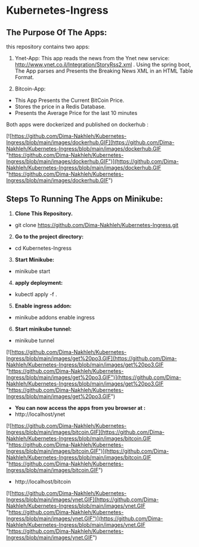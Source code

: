 # Kubernetes-Ingress
## **The Purpose Of The Apps:**
this repository contains two apps:
1. Ynet-App: This app reads the news from the Ynet new service: http://www.ynet.co.il/Integration/StoryRss2.xml .
Using the spring boot, The App parses and Presents the Breaking News XML in an HTML Table Format.

2. Bitcoin-App: 
- This App Presents the Current BitCoin Price.
- Stores the price in a Redis Database.
- Presents the Average Price for the last 10 minutes

Both apps were dockerized and published on dockerhub :

[![https://github.com/Dima-Nakhleh/Kubernetes-Ingress/blob/main/images/dockerhub.GIF](https://github.com/Dima-Nakhleh/Kubernetes-Ingress/blob/main/images/dockerhub.GIF "https://github.com/Dima-Nakhleh/Kubernetes-Ingress/blob/main/images/dockerhub.GIF")](https://github.com/Dima-Nakhleh/Kubernetes-Ingress/blob/main/images/dockerhub.GIF "https://github.com/Dima-Nakhleh/Kubernetes-Ingress/blob/main/images/dockerhub.GIF")

## **Steps To Running The Apps on Minikube:**

1. **Clone This Repository.**
- git clone https://github.com/Dima-Nakhleh/Kubernetes-Ingress.git
2. **Go to the project directory:**
- cd Kubernetes-Ingress
3. **Start Minikube:**
- minikube start
4. **apply deployment:**
- kubectl apply -f .
5. **Enable ingress addon:**
- minikube addons enable ingress
6. **Start minikube tunnel:**
- minikube tunnel

[![https://github.com/Dima-Nakhleh/Kubernetes-Ingress/blob/main/images/get%20po3.GIF](https://github.com/Dima-Nakhleh/Kubernetes-Ingress/blob/main/images/get%20po3.GIF "https://github.com/Dima-Nakhleh/Kubernetes-Ingress/blob/main/images/get%20po3.GIF")](https://github.com/Dima-Nakhleh/Kubernetes-Ingress/blob/main/images/get%20po3.GIF "https://github.com/Dima-Nakhleh/Kubernetes-Ingress/blob/main/images/get%20po3.GIF")

-  **You can now access the apps from you browser at :** 
- http://localhost/ynet

[![https://github.com/Dima-Nakhleh/Kubernetes-Ingress/blob/main/images/bitcoin.GIF](https://github.com/Dima-Nakhleh/Kubernetes-Ingress/blob/main/images/bitcoin.GIF "https://github.com/Dima-Nakhleh/Kubernetes-Ingress/blob/main/images/bitcoin.GIF")](https://github.com/Dima-Nakhleh/Kubernetes-Ingress/blob/main/images/bitcoin.GIF "https://github.com/Dima-Nakhleh/Kubernetes-Ingress/blob/main/images/bitcoin.GIF")

- http://localhost/bitcoin

[![https://github.com/Dima-Nakhleh/Kubernetes-Ingress/blob/main/images/ynet.GIF](https://github.com/Dima-Nakhleh/Kubernetes-Ingress/blob/main/images/ynet.GIF "https://github.com/Dima-Nakhleh/Kubernetes-Ingress/blob/main/images/ynet.GIF")](https://github.com/Dima-Nakhleh/Kubernetes-Ingress/blob/main/images/ynet.GIF "https://github.com/Dima-Nakhleh/Kubernetes-Ingress/blob/main/images/ynet.GIF")

